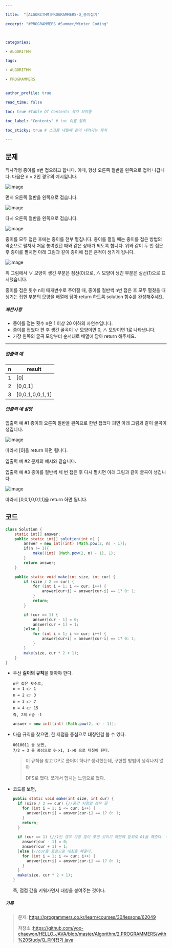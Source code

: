```yaml
---

title:  "[ALGORITHM]PROGRAMMERS-Q_종이접기"

excerpt: "#PROGRAMMERS #Summer/Winter Coding"



categories:

- ALGORITHM

tags:

- ALGORITHM

- PROGRAMMERS


author_profile: true

read_time: false 

toc: true #Table Of Contents 목차 보여줌

toc_label: "Contents" # toc 이름 정의

toc_sticky: true # 스크롤 내릴때 같이 내려가는 목차

---
```




## 문제

직사각형 종이를 n번 접으려고 합니다. 이때, 항상 오른쪽 절반을 왼쪽으로 접어 나갑니다. 다음은 n = 2인 경우의 예시입니다.

![image](https://res.cloudinary.com/dpxurmkij/image/upload/c_scale,w_390/v1500952547/%EC%A2%85%EC%9D%B4%EC%A0%91%EA%B8%B01_swcvrz.png)

먼저 오른쪽 절반을 왼쪽으로 접습니다.

![image](https://res.cloudinary.com/dpxurmkij/image/upload/c_scale,w_195/v1500952547/%EC%A2%85%EC%9D%B4%EC%A0%91%EA%B8%B02_e49oe3.png)

다시 오른쪽 절반을 왼쪽으로 접습니다.

![image](https://res.cloudinary.com/dpxurmkij/image/upload/c_scale,w_95/v1500952178/%EC%A2%85%EC%9D%B4%EC%A0%91%EA%B8%B03_nqdurc.png)

종이를 모두 접은 후에는 종이를 전부 펼칩니다. 종이를 펼칠 때는 종이를 접은 방법의 역순으로 펼쳐서 처음 놓여있던 때와 같은 상태가 되도록 합니다. 위와 같이 두 번 접은 후 종이를 펼치면 아래 그림과 같이 종이에 접은 흔적이 생기게 됩니다. 

![image](https://res.cloudinary.com/dpxurmkij/image/upload/c_scale,w_390/v1500952178/%EC%A2%85%EC%9D%B4%EC%A0%91%EA%B8%B04_qxfoxr.png)

위 그림에서 ∨ 모양이 생긴 부분은 점선(0)으로, ∧ 모양이 생긴 부분은 실선(1)으로 표시했습니다. 

종이를 접은 횟수 n이 매개변수로 주어질 때, 종이를 절반씩 n번 접은 후 모두 펼쳤을 때 생기는 접힌 부분의 모양을 배열에 담아 return 하도록 solution 함수를 완성해주세요.

##### 제한사항

- 종이를 접는 횟수 n은 1 이상 20 이하의 자연수입니다.
- 종이를 접었다 편 후 생긴 굴곡이 ∨ 모양이면 0, ∧ 모양이면 1로 나타냅니다.
- 가장 왼쪽의 굴곡 모양부터 순서대로 배열에 담아 return 해주세요.

------

##### 입출력 예

| n    | result          |
| ---- | --------------- |
| 1    | [0]             |
| 2    | [0,0,1]         |
| 3    | [0,0,1,0,0,1,1] |

##### 입출력 예 설명

입출력 예 #1
종이의 오른쪽 절반을 왼쪽으로 한번 접었다 펴면 아래 그림과 같이 굴곡이 생깁니다.

![image](https://res.cloudinary.com/dpxurmkij/image/upload/c_scale,w_390/v1500952178/%EC%A2%85%EC%9D%B4%EC%A0%91%EA%B8%B05_fpgzni.png)

따라서 [0]을 return 하면 됩니다.

입출력 예 #2
문제의 예시와 같습니다.

입출력 예 #3
종이를 절반씩 세 번 접은 후 다시 펼치면 아래 그림과 같이 굴곡이 생깁니다. 

![image](https://res.cloudinary.com/dpxurmkij/image/upload/c_scale,w_390/v1500952178/%EC%A2%85%EC%9D%B4%EC%A0%91%EA%B8%B06_sbn7li.png)

따라서 [0,0,1,0,0,1,1]을 return 하면 됩니다.

## 코드

```java
class Solution {
    static int[] answer;
    public static int[] solution(int n) {
        answer = new int[(int) (Math.pow(2, n) - 1)];
        if(n != 1){
            make((int) (Math.pow(2, n) - 1), 1);
        }
        return answer;
    }

    public static void make(int size, int cur) {
        if (size / 2 == cur) {
            for (int i = 1; i <= cur; i++) {
                answer[cur+i] = answer[cur-i] == 1? 0: 1;
            }
            return;
        }

        if (cur == 1) {
            answer[cur - 1] = 0;
            answer[cur + 1] = 1;
        }else {
            for (int i = 1; i <= cur; i++) {
                answer[cur+i] = answer[cur-i] == 1? 0: 1;
            }
        }
        make(size, cur * 2 + 1);
    }
}
```

- 우선 **길이의 규칙**을 찾아야 한다.

  ```
  n은 접은 횟수로,
  n = 1 👉 1
  n = 2 👉 3
  n = 3 👉 7
  n = 4 👉 15
  즉, 2의 n승 -1 
  ```

  ```java
  answer = new int[(int) (Math.pow(2, n) - 1)];
  ```

- 다음 규칙을 찾으면, 한 지점을 중심으로 대칭인걸 볼 수 있다.

  ```
  0010011 을 보면,
  7/2 = 3 을 중심으로 0->1, 1->0 으로 대칭이 된다.
  ```

  > 이 규칙을 찾고 DP로 풀어야 하나? 생각했는데, 구현할 방법이 생각나지 않아
  >
  > DFS로 했다. 쪼개서 합치는 느낌으로 했다.

- 코드를 보면,

  ```java
  public static void make(int size, int cur) {
    if (size / 2 == cur) {//중간 지점일 경우 끝
      for (int i = 1; i <= cur; i++) {
        answer[cur+i] = answer[cur-i] == 1? 0: 1;
      }
      return;
    }
    
    if (cur == 1) {//1인 경우 가장 많이 쪼갠 것이기 때문에 앞뒤로 01을 해준다. 즉, 1인 경우는 001이 된다.
      answer[cur - 1] = 0;
      answer[cur + 1] = 1;
    }else {//cur을 중심으로 대칭을 해준다.
      for (int i = 1; i <= cur; i++) {
        answer[cur+i] = answer[cur-i] == 1? 0: 1;
      }
    }
    make(size, cur * 2 + 1);
  }
  ```

  즉, 점점 값을 키워가면서 대칭을 붙여주는 것이다.







##### 기록 

> 문제: https://programmers.co.kr/learn/courses/30/lessons/62049
>
> 저장소 :https://github.com/yoo-chaewon/HELLO_JAVA/blob/master/Algorithm/2.PROGRAMMERS/with%20Study/Q_종이접기.java
>
